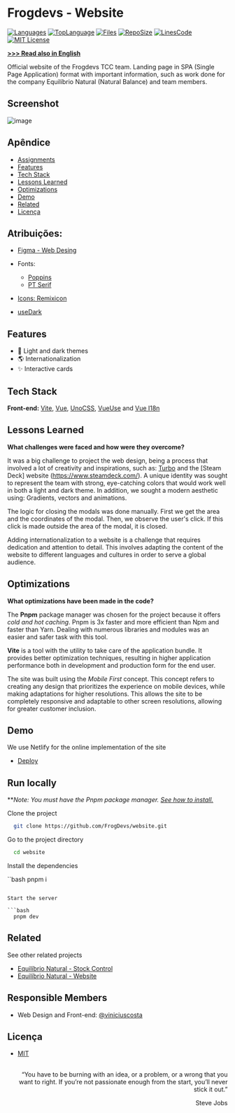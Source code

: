 # Frogdevs - Website

[![Languages](https://img.shields.io/github/languages/count/FrogDevs/website)](https://github.com/FrogDevs/website)
[![TopLanguage](https://img.shields.io/github/languages/top/FrogDevs/website)](https://github.com/FrogDevs/website)
[![Files](https://img.shields.io/github/directory-file-count/FrogDevs/website)](https://github.com/FrogDevs/website)
[![RepoSize](https://img.shields.io/github/repo-size/FrogDevs/website)](https://github.com/FrogDevs/website)
[![LinesCode](https://img.shields.io/tokei/lines/github/FrogDevs/website)](https://github.com/FrogDevs/website)
[![MIT License](https://img.shields.io/github/license/FrogDevs/website)](https://choosealicense.com/licenses/mit/)

[**>>> Read also in English**](en_readme.md)

Official website of the Frogdevs TCC team. Landing page in SPA (Single Page Application) format with important information, such as work done for the company Equilíbrio Natural (Natural Balance) and team members.

## Screenshot
![image](https://user-images.githubusercontent.com/66970818/215226101-1a0b98a4-e564-4493-841b-b47af9345fb0.png)

## Apêndice

* [Assignments](#assignments)
* [Features](#features)
* [Tech Stack](#tech-stack)
* [Lessons Learned](#lssons-learned)
* [Optimizations](#optimizations)
* [Demo](#demo)
* [Related](#related)
* [Licença](#license)

## Atribuições:

 - [Figma - Web Desing]()
 - Fonts:
   - [Poppins](https://fonts.google.com/specimen/Poppins)
   - [PT Serif](https://fonts.google.com/specimen/PT+Serif)
  
 - [Icons: Remixicon](https://github.com/Remix-Design/remixicon)
 - [useDark](https://vueuse.org/core/usedark/#usedark)

## Features

- 🎨 Light and dark themes
- 🌎 Internationalization
- ✨ Interactive cards

## Tech Stack

**Front-end:** [Vite](https://vitejs.dev), [Vue](https://vuejs.org), [UnoCSS](https://github.com/unocss/unocss), [VueUse](https://vueuse.org/) and [Vue I18n](https://vue-i18n.intlify.dev/)

## Lessons Learned

**What challenges were faced and how were they overcome?**

It was a big challenge to project the web design, being a process that involved a lot of creativity and inspirations, such as: [Turbo](https://turbo.build/) and the [Steam Deck] website (https://www.steamdeck.com/). A unique identity was sought to represent the team with strong, eye-catching colors that would work well in both a light and dark theme. In addition, we sought a modern aesthetic using: Gradients, vectors and animations.

The logic for closing the modals was done manually. First we get the area and the coordinates of the modal. Then, we observe the user's click. If this click is made outside the area of the modal, it is closed.

Adding internationalization to a website is a challenge that requires dedication and attention to detail. This involves adapting the content of the website to different languages and cultures in order to serve a global audience.

## Optimizations

**What optimizations have been made in the code?**

The **Pnpm** package manager was chosen for the project because it offers *cold and hot caching*. Pnpm is 3x faster and more efficient than Npm and faster than Yarn. Dealing with numerous libraries and modules was an easier and safer task with this tool.

**Vite** is a tool with the utility to take care of the application bundle. It provides better optimization techniques, resulting in higher application performance both in development and production form for the end user.

The site was built using the *Mobile First* concept. This concept refers to creating any design that prioritizes the experience on mobile devices, while making adaptations for higher resolutions. This allows the site to be completely responsive and adaptable to other screen resolutions, allowing for greater customer inclusion.

## Demo

We use Netlify for the online implementation of the site

- [Deploy](https://frogdevs.netlify.app/)

## Run locally

***Note: You must have the Pnpm package manager. [See how to install.](https://pnpm.io/installation)*

Clone the project

```bash
  git clone https://github.com/FrogDevs/website.git
```

Go to the project directory

```bash
  cd website
```

Install the dependencies

``bash
  pnpm i
```

Start the server

```bash
  pnpm dev
```
## Related

See other related projects

- [Equilíbrio Natural - Stock Control](https://github.com/FrogDevs/equilibrionatural-controle_estoque)
- [Equilíbrio Natural - Website](https://github.com/FrogDevs/Equilibrio-Natural-Website)

## Responsible Members

- Web Design and Front-end: [@viniciuscosta](https://github.com/Jolonte)

## Licença

- [MIT](LICENSE)<br><br>

<p align="right">“You have to be burning with an idea, or a problem, or a wrong that you want to right. If you’re not passionate enough from the start, you’ll never stick it out.”</p>
<p align="right">Steve Jobs</p>
